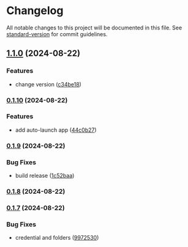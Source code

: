 # Changelog

All notable changes to this project will be documented in this file. See [standard-version](https://github.com/conventional-changelog/standard-version) for commit guidelines.

## [1.1.0](https://github.com/ii-ua/uvplayer_lite/compare/v0.1.10...v1.1.0) (2024-08-22)


### Features

* change version ([c34be18](https://github.com/ii-ua/uvplayer_lite/commit/c34be188eea356986e28a506339d7cbeb8b16b18))

### [0.1.10](https://github.com/ii-ua/uvplayer_lite/compare/v0.1.9...v0.1.10) (2024-08-22)


### Features

* add auto-launch app ([44c0b27](https://github.com/ii-ua/uvplayer_lite/commit/44c0b27851599754475e05412b7e5c6974ff7f16))

### [0.1.9](https://github.com/ii-ua/uvplayer_lite/compare/v0.1.8...v0.1.9) (2024-08-22)


### Bug Fixes

* build release ([1c52baa](https://github.com/ii-ua/uvplayer_lite/commit/1c52baa3989a5447906d8f21a4d7a215306916d5))

### [0.1.8](https://github.com/ii-ua/uvplayer_lite/compare/v0.1.7...v0.1.8) (2024-08-22)

### [0.1.7](https://github.com/ii-ua/uvplayer_lite/compare/v0.1.6...v0.1.7) (2024-08-22)


### Bug Fixes

* credential and folders ([9972530](https://github.com/ii-ua/uvplayer_lite/commit/99725307bc6928958398d88259afe026e6059d6b))
